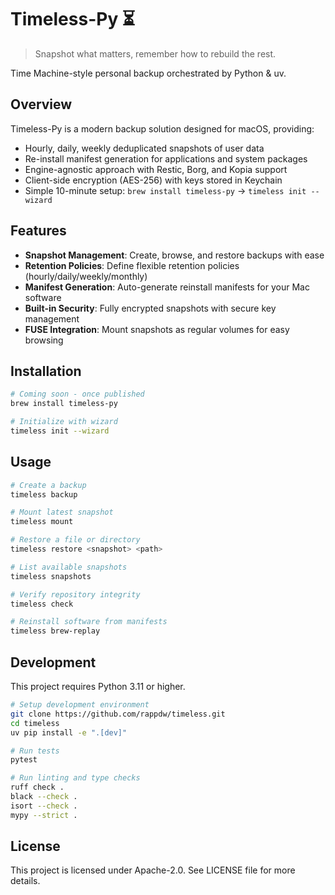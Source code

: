 # Timeless-Py ⏳

> Snapshot what matters, remember how to rebuild the rest.

Time Machine-style personal backup orchestrated by Python & uv.

## Overview

Timeless-Py is a modern backup solution designed for macOS, providing:

- Hourly, daily, weekly deduplicated snapshots of user data
- Re-install manifest generation for applications and system packages
- Engine-agnostic approach with Restic, Borg, and Kopia support
- Client-side encryption (AES-256) with keys stored in Keychain
- Simple 10-minute setup: `brew install timeless-py` → `timeless init --wizard`

## Features

- **Snapshot Management**: Create, browse, and restore backups with ease
- **Retention Policies**: Define flexible retention policies (hourly/daily/weekly/monthly)
- **Manifest Generation**: Auto-generate reinstall manifests for your Mac software
- **Built-in Security**: Fully encrypted snapshots with secure key management
- **FUSE Integration**: Mount snapshots as regular volumes for easy browsing

## Installation

```bash
# Coming soon - once published
brew install timeless-py

# Initialize with wizard
timeless init --wizard
```

## Usage

```bash
# Create a backup
timeless backup

# Mount latest snapshot
timeless mount

# Restore a file or directory
timeless restore <snapshot> <path>

# List available snapshots
timeless snapshots

# Verify repository integrity
timeless check

# Reinstall software from manifests
timeless brew-replay
```

## Development

This project requires Python 3.11 or higher.

```bash
# Setup development environment
git clone https://github.com/rappdw/timeless.git
cd timeless
uv pip install -e ".[dev]"

# Run tests
pytest

# Run linting and type checks
ruff check .
black --check .
isort --check .
mypy --strict .
```

## License

This project is licensed under Apache-2.0. See LICENSE file for more details.
